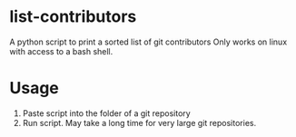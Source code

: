 # list-contributors
A python script to print a sorted list of git contributors
Only works on linux with access to a bash shell.

# Usage

1. Paste script into the folder of a git repository
2. Run script. May take a long time for very large git repositories.
